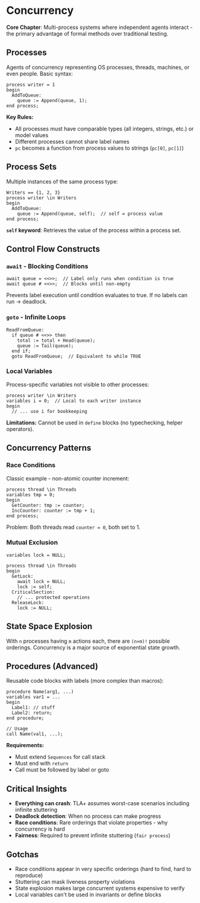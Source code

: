# Concurrency

**Core Chapter**: Multi-process systems where independent agents interact - the primary advantage of formal methods over traditional testing.

## Processes
Agents of concurrency representing OS processes, threads, machines, or even people. Basic syntax:
```tla+
process writer = 1
begin
  AddToQueue:
    queue := Append(queue, 1);
end process;
```

**Key Rules:**
- All processes must have comparable types (all integers, strings, etc.) or model values
- Different processes cannot share label names
- `pc` becomes a function from process values to strings (`pc[0]`, `pc[1]`)

## Process Sets
Multiple instances of the same process type:
```tla+
Writers == {1, 2, 3}
process writer \in Writers
begin
  AddToQueue:
    queue := Append(queue, self);  // self = process value
end process;
```

**`self` keyword**: Retrieves the value of the process within a process set.

## Control Flow Constructs

### `await` - Blocking Conditions
```tla+
await queue = <<>>;  // Label only runs when condition is true
await queue # <<>>;  // Blocks until non-empty
```
Prevents label execution until condition evaluates to true. If no labels can run → deadlock.

### `goto` - Infinite Loops
```tla+
ReadFromQueue:
  if queue # <<>> then
    total := total + Head(queue);
    queue := Tail(queue);
  end if;
  goto ReadFromQueue;  // Equivalent to while TRUE
```

### Local Variables
Process-specific variables not visible to other processes:
```tla+
process writer \in Writers
variables i = 0;  // Local to each writer instance
begin
  // ... use i for bookkeeping
```

**Limitations:** Cannot be used in `define` blocks (no typechecking, helper operators).

## Concurrency Patterns

### Race Conditions
Classic example - non-atomic counter increment:
```tla+
process thread \in Threads
variables tmp = 0;
begin
  GetCounter: tmp := counter;
  IncCounter: counter := tmp + 1;
end process;
```
Problem: Both threads read `counter = 0`, both set to 1.

### Mutual Exclusion
```tla+
variables lock = NULL;

process thread \in Threads
begin
  GetLock:
    await lock = NULL;
    lock := self;
  CriticalSection:
    // ... protected operations
  ReleaseLock:
    lock := NULL;
```

## State Space Explosion
With `n` processes having `m` actions each, there are `(n×m)!` possible orderings. Concurrency is a major source of exponential state growth.

## Procedures (Advanced)
Reusable code blocks with labels (more complex than macros):
```tla+
procedure Name(arg1, ...)
variables var1 = ...
begin
  Label1: // stuff
  Label2: return;
end procedure;

// Usage
call Name(val1, ...);
```

**Requirements:**
- Must extend `Sequences` for call stack
- Must end with `return`
- Call must be followed by label or goto

## Critical Insights
- **Everything can crash**: TLA+ assumes worst-case scenarios including infinite stuttering
- **Deadlock detection**: When no process can make progress
- **Race conditions**: Rare orderings that violate properties - why concurrency is hard
- **Fairness**: Required to prevent infinite stuttering (`fair process`)

## Gotchas
- Race conditions appear in very specific orderings (hard to find, hard to reproduce)
- Stuttering can mask liveness property violations
- State explosion makes large concurrent systems expensive to verify
- Local variables can't be used in invariants or define blocks 